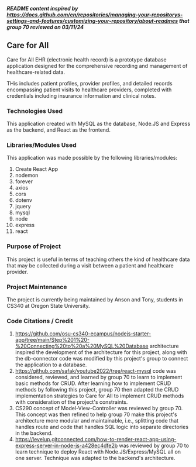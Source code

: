 ***README content inspired by https://docs.github.com/en/repositories/managing-your-repositorys-settings-and-features/customizing-your-repository/about-readmes that group 70 reviewed on 03/11/24***

## Care for All
Care for All EHR (electronic health record) is a prototype database application designed for the comprehensive recording and management of healthcare-related data. 

THis includes patient profiles, provider profiles, and detailed records encompassing patient visits to healthcare providers, completed with credentials including insurance information and clinical notes.

### Technologies Used
This application created with MySQL as the database, Node.JS and Express as the backend, and React as the frontend.

### Libraries/Modules Used
This application was made possible by the following libraries/modules:
1) Create React App
2) nodemon
3) forever
4) axios
5) cors
6) dotenv
7) jquery
8) mysql
9) node
10) express
11) react

### Purpose of Project
This project is useful in terms of teaching others the kind of healthcare data that may be collected during a visit between a patient and healthcare provider.

### Project Maintenance
The project is currently being maintained by Anson and Tony, students in CS340 at Oregon State University.

### Code Citations / Credit
1) https://github.com/osu-cs340-ecampus/nodejs-starter-app/tree/main/Step%201%20-%20Connecting%20to%20a%20MySQL%20Database architecture inspired the development of the architecture for this project, along with the db-connector code was modified by this project's group to connect the application to a database.
2) https://github.com/safak/youtube2022/tree/react-mysql code was considered, reviewed, and learned by group 70 to learn to implement basic methods for CRUD. After learning how to implement CRUD methods by following this project, group 70 then adapted the CRUD implementation strategies to Care for All to implement CRUD methods with consideration of the project's constraints.
3) CS290 concept of Model-View-Controller was reviewed by group 70. This concept was then refined to help group 70 make this project's architecture more modular and maintainable, i.e., splitting code that handles route and code that handles SQL logic into separate directories in the backend.
4) https://levelup.gitconnected.com/how-to-render-react-app-using-express-server-in-node-js-a428ec4dfe2b was reviewed by group 70 to learn technique to deploy React with Node.JS/Express/MySQL all on one server. Technique was adapted to the backend's architecture.
